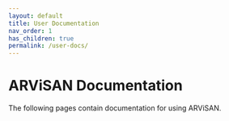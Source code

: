 ```yaml
---
layout: default
title: User Documentation
nav_order: 1
has_children: true
permalink: /user-docs/
---
```


# ARViSAN Documentation

The following pages contain documentation for using ARViSAN.